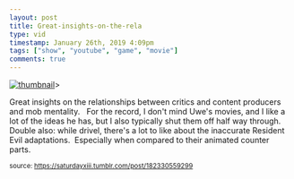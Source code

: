 ```yaml
---
layout: post
title: Great-insights-on-the-rela
type: vid
timestamp: January 26th, 2019 4:09pm
tags: ["show", "youtube", "game", "movie"]
comments: true
---
```

[![thumbnail](http://i3.ytimg.com/vi/SP8EoIBGog0/hqdefault.jpg)](https://www.youtube.com/watch?v=SP8EoIBGog0)>
    
Great insights on the relationships between critics and content producers and mob mentality.  
For the record, I don't mind Uwe's movies, and I like a lot of the ideas he has, but I also typically shut them off half way through.
Double also: while drivel, there's a lot to like about the inaccurate Resident Evil adaptations.  Especially when compared to their animated counter parts.
 
  
<small>source: https://saturdayxiii.tumblr.com/post/182330559299</small>